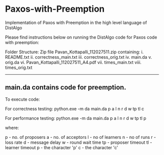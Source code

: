 # Paxos-with-Preemption
Implementation of Paxos with Preemption in the high level language of DistAlgo

Please find instructions below on running the DistAlgo code for Paxos code with preemption:

Folder Structure:
Zip file Pavan_Kottapalli_112027511.zip containing:
i. 		README.txt
ii. 	correctness_main.txt
iii.	correctness_orig.txt
iv.		main.da
v. 		orig.da
vi.		Pavan_Kottapalli_112027511_A4.pdf
vii.	times_main.txt
viii.	times_orig.txt
		
-------------------------------------------------------------------------------------------------
main.da contains code for preemption.
-------------------------------------------------------------------------------------------------

To execute code:

For correctness testing:
 python.exe -m da main.da p a l n r d w tp tl c

For performance testing:
python.exe -m da main.da p a l n r d w tp tl p


where:

p - no. of proposers
a - no. of acceptors
l - no of learners
n - no of runs
r - loss rate
d - message delay
w - round wait time
tp - proposer timeout
tl - learner timeout
p - the character 'p'
c - the character 'c'

